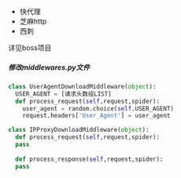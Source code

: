 

- 快代理
- 芝麻http
- 西刺

详见boss项目

##### 修改middlewares.py文件
```python
class UserAgentDownloadMiddleware(object):
  USER_AGENT = [请求头数组LIST]
  def process_request(self,request,spider):
    user_agent = random.choice(self.USER_AGENT)
    request.headers['User_Agent'] = user_agent

class IPProxyDownloadMiddleware(object):
  def process_request(self,request,spider):
  pass
  
  def process_response(self,request,spider):
  pass

```
